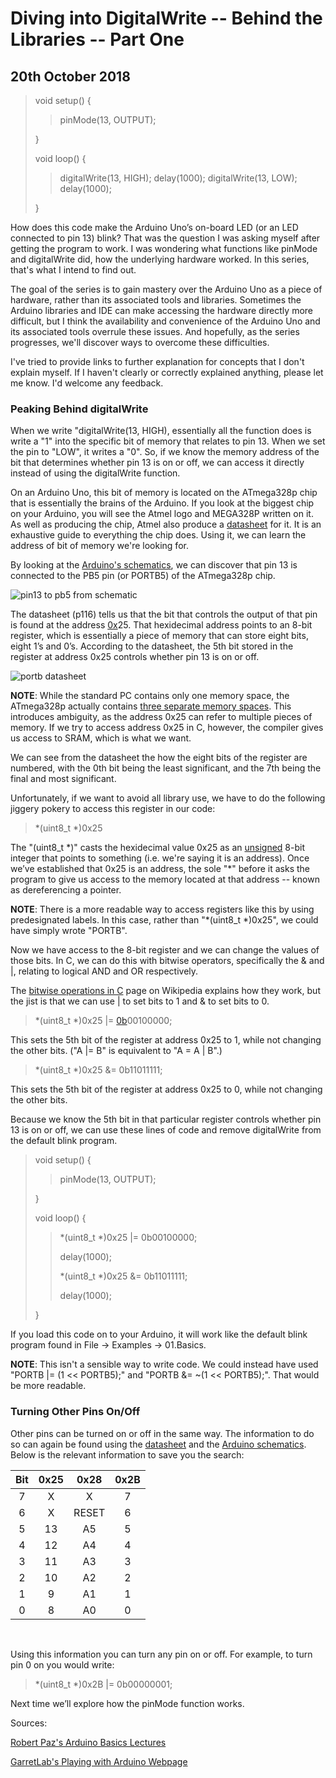 Diving into DigitalWrite -- Behind the Libraries -- Part One
=

20th October 2018
-

> void setup() {
> > pinMode(13, OUTPUT);
>
> }
>
> void loop() {
> > digitalWrite(13, HIGH);
> > delay(1000);
> > digitalWrite(13, LOW);
> > delay(1000);
>
> }

How does this code make the Arduino Uno’s on-board LED (or an LED connected to pin 13) blink? That was the question I was asking myself after getting the program to work. I was wondering what functions like pinMode and digitalWrite did, how the underlying hardware worked. In this series, that's what I intend to find out. 

The goal of the series is to gain mastery over the Arduino Uno as a piece of hardware, rather than its associated tools and libraries. Sometimes the Arduino libraries and IDE can make accessing the hardware directly more difficult, but I think the availability and convenience of the Arduino Uno and its associated tools overrule these issues. And hopefully, as the series progresses, we'll discover ways to overcome these difficulties. 

I've tried to provide links to further explanation for concepts that I don't explain myself. If I haven't clearly or correctly explained anything, please let me know. I'd welcome any feedback.

### Peaking Behind digitalWrite

When we write "digitalWrite(13, HIGH), essentially all the function does is write a "1" into the specific bit of memory that relates to pin 13. When we set the pin to "LOW", it writes a "0". So, if we know the memory address of the bit that determines whether pin 13 is on or off, we can access it directly instead of using the digitalWrite function.

On an Arduino Uno, this bit of memory is located on the ATmega328p chip that is essentially the brains of the Arduino. If you look at the biggest chip on your Arduino, you will see the Atmel logo and MEGA328P written on it. As well as producing the chip, Atmel also produce a [datasheet](https://www.microchip.com/wwwproducts/en/ATMEGA328P) for it. It is an exhaustive guide to everything the chip does. Using it, we can learn the address of bit of memory we're looking for.

By looking at the [Arduino's schematics](https://www.arduino.cc/en/uploads/Main/Arduino_Uno_Rev3-schematic.pdf), we can discover that pin 13 is connected to the PB5 pin (or PORTB5) of the ATmega328p chip. 

![pin13 to pb5 from schematic](images/0002-pin13topb5fromschematic.png)

The datasheet (p116) tells us that the bit that controls the output of that pin is found at the address [0x](https://en.wikipedia.org/wiki/0x)25. That hexidecimal address points to an 8-bit register, which is essentially a piece of memory that can store eight bits, eight 1’s and 0’s. According to the datasheet, the 5th bit stored in the register at address 0x25 controls whether pin 13 is on or off.

![portb datasheet](images/0002-portbdatasheet.png)

__NOTE__: While the standard PC contains only one memory space, the ATmega328p actually contains [three separate memory spaces](http://playground.arduino.cc/Learning/Memory). This introduces ambiguity, as the address 0x25 can refer to multiple pieces of memory. If we try to access address 0x25 in C, however, the compiler gives us access to SRAM, which is what we want.

We can see from the datasheet the how the eight bits of the register are numbered, with the 0th bit being the least significant, and the 7th being the final and most significant.

Unfortunately, if we want to avoid all library use, we have to do the following jiggery pokery to access this register in our code:

> \*(uint8\_t \*)0x25

The "(uint8\_t \*)" casts the hexidecimal value 0x25 as an [unsigned](http://cplus.about.com/od/glossar1/g/unsigneddefn.htm) 8-bit integer that points to something (i.e. we're saying it is an address). Once we’ve established that 0x25 is an address, the sole "\*" before it asks the program to give us access to the memory located at that address -- known as dereferencing a pointer.

__NOTE__: There is a more readable way to access registers like this by using predesignated labels. In this case, rather than "\*(uint8\_t \*)0x25", we could have simply wrote "PORTB". 

Now we have access to the 8-bit register and we can change the values of those bits. In C, we can do this with bitwise operators, specifically the & and |, relating to logical AND and OR respectively.

The [bitwise operations in C](https://en.wikipedia.org/wiki/Bitwise_operations_in_C#Bitwise_AND_.22.26.22) page on Wikipedia explains how they work, but the jist is that we can use | to set bits to 1 and & to set bits to 0.

> \*(uint8\_t \*)0x25 |= [0b](https://en.wikipedia.org/wiki/0b)00100000;

This sets the 5th bit of the register at address 0x25 to 1, while not changing the other bits. ("A |= B" is equivalent to "A = A | B".)

> \*(uint8\_t \*)0x25 &= 0b11011111;

This sets the 5th bit of the register at address 0x25 to 0, while not changing the other bits.

Because we know the 5th bit in that particular register controls whether pin 13 is on or off, we can use these lines of code and remove digitalWrite from the default blink program.

> void setup() {
> > pinMode(13, OUTPUT);
> 
> }
> 
> void loop() {
> > \*(uint8\_t \*)0x25 |= 0b00100000;
> >
> > delay(1000);
> >
> > \*(uint8\_t \*)0x25 &= 0b11011111;
> >
> > delay(1000);
>
> }

If you load this code on to your Arduino, it will work like the default blink program found in File -> Examples -> 01.Basics.

__NOTE__: This isn't a sensible way to write code. We could instead have used "PORTB |= (1 << PORTB5);" and "PORTB &= ~(1 << PORTB5);". That would be more readable.

### Turning Other Pins On/Off

Other pins can be turned on or off in the same way. The information to do so can again be found using the [datasheet](https://www.microchip.com/wwwproducts/en/ATMEGA328P) and the [Arduino schematics](https://www.arduino.cc/en/uploads/Main/Arduino_Uno_Rev3-schematic.pdf). Below is the relevant information to save you the search:

| __Bit__ | __0x25__ | __0x28__ | __0x2B__ |
|:-------:|:--------:|:--------:|:--------:|
| 7       | X        | X        | 7        |
| 6       | X        | RESET    | 6        |
| 5       | 13       | A5       | 5        |
| 4       | 12       | A4       | 4        |
| 3       | 11       | A3       | 3        |
| 2       | 10       | A2       | 2        |
| 1       | 9        | A1       | 1        |
| 0       | 8        | A0       | 0        |

<br>

Using this information you can turn any pin on or off. For example, to turn pin 0 on you would write:

> \*(uint8\_t \*)0x2B |= 0b00000001;

Next time we’ll explore how the pinMode function works.

Sources:

[Robert Paz's Arduino Basics Lectures](https://www.youtube.com/channel/UC7uJBXcRdGlDlKIyr6ZbjBw)

[GarretLab's Playing with Arduino Webpage](http://garretlab.web.fc2.com/en/arduino/inside/index.html)
